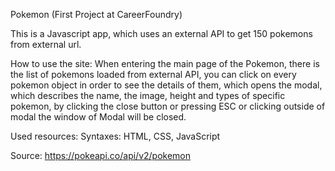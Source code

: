 Pokemon (First Project at CareerFoundry)

This is a Javascript app, which uses an external API to get 150 pokemons from external url.

How to use the site:
When entering the main page of the Pokemon, there is the list of pokemons loaded from external API, you can click on every pokemon object in order to see the details of them, which opens the modal, which describes the name, the image, height and types of specific pokemon, by clicking the close button or pressing ESC or clicking outside of modal the window of Modal will be closed.


Used resources:
Syntaxes: HTML, CSS, JavaScript


Source: https://pokeapi.co/api/v2/pokemon
